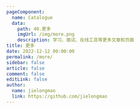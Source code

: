 ```yaml
---
pageComponent:
  name: Catalogue
  data:
    path: 40.更多
    imgUrl: /img/more.png
    description: 学习、面试、在线工具等更多文章和页面
title: 更多
date: 2022-12-12 00:00:00
permalink: /more/
sidebar: false
article: false
comment: false
editLink: false
author:
  name: jielongmao
  link: https://github.com/jielongmao
---
```

